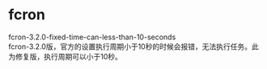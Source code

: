 # fcron
fcron-3.2.0-fixed-time-can-less-than-10-seconds  
fcron-3.2.0版，官方的设置执行周期小于10秒的时候会报错，无法执行任务。此为修复版，执行周期可以小于10秒。  
